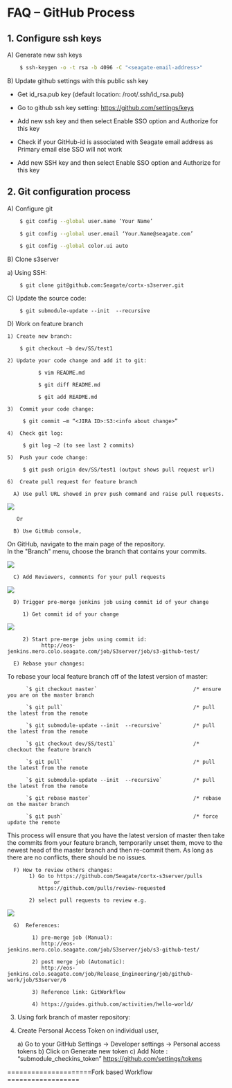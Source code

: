 # FAQ – GitHub Process 

## 1. Configure ssh keys 

  A) Generate new ssh keys
  
```sh
    $ ssh-keygen -o -t rsa -b 4096 -C "<seagate-email-address>"  
```

  B) Update github settings with this public ssh key
  
  - Get id_rsa.pub key (default location: /root/.ssh/id_rsa.pub) 

  - Go to github ssh key setting: https://github.com/settings/keys 

  - Add new ssh key and then select Enable SSO option and Authorize for this key
    
  - Check if your GitHub-id is associated with Seagate email address as Primary email else SSO will not work
    
  - Add new SSH key and then select Enable SSO option and Authorize for this key

## 2. Git configuration process 

  A) Configure git
  
```sh
    $ git config --global user.name ‘Your Name’ 

    $ git config --global user.email ‘Your.Name@seagate.com’ 

    $ git config --global color.ui auto 
```

  B) Clone s3server  

   a) Using SSH: 
    
```
    $ git clone git@github.com:Seagate/cortx-s3server.git 
```

  C) Update the source code: 
  
```
    $ git submodule-update --init  --recursive
```

  D) Work on feature branch  

    1) Create new branch:
    
```
    $ git checkout –b dev/SS/test1
```

    2) Update your code change and add it to git:  
          
```
          $ vim README.md 

          $ git diff README.md 

          $ git add README.md
```

    3)  Commit your code change:
    
```
     $ git commit –m “<JIRA ID>:S3:<info about change>”
```

    4)  Check git log:
    
```
     $ git log –2 (to see last 2 commits)
```

    5)  Push your code change:
    
```
     $ git push origin dev/SS/test1 (output shows pull request url)
```

    6)  Create pull request for feature branch 

      A) Use pull URL showed in prev push command and raise pull requests. 

   <img src="images/image1.PNG">

       Or  

      B) Use GitHub console,  

On GitHub, navigate to the main page of the repository.   
In the "Branch" menu, choose the branch that contains your commits. 

   <img src="images/image2.PNG">

      C) Add Reviewers, comments for your pull requests 

   <img src="images/image3.PNG">

      D) Trigger pre-merge jenkins job using commit id of your change 

         1) Get commit id of your change 

   <img src="images/image4.PNG">

         2) Start pre-merge jobs using commit id: 
               http://eos-jenkins.mero.colo.seagate.com/job/S3server/job/s3-github-test/ 

      E) Rebase your changes: 

To rebase your local feature branch off of the latest version of master: 

```
      `$ git checkout master`                               /* ensure you are on the master branch 

      `$ git pull`                                          /* pull the latest from the remote 

      `$ git submodule-update --init  --recursive`          /* pull the latest from the remote  

      `$ git checkout dev/SS/test1`                         /* checkout the feature branch 

      `$ git pull`                                          /* pull the latest from the remote 

      `$ git submodule-update --init  --recursive`          /* pull the latest from the remote 

      `$ git rebase master`                                 /* rebase on the master branch 

      `$ git push`                                          /* force update the remote 
```
 
This process will ensure that you have the latest version of master then take the commits from your feature branch, temporarily unset them, move to the newest head of the master branch and then re-commit them. As long as there are no conflicts, there should be no issues.

      F) How to review others changes: 
           1) Go to https://github.com/Seagate/cortx-s3server/pulls 
                   or 
              https://github.com/pulls/review-requested
    
           2) select pull requests to review e.g. 
 
   <img src="images/image5.PNG">

      G)  References: 

            1) pre-merge job (Manual):
               http://eos-jenkins.mero.colo.seagate.com/job/S3server/job/s3-github-test/ 

            2) post merge job (Automatic):  
               http://eos-jenkins.colo.seagate.com/job/Release_Engineering/job/github-work/job/S3server/6 

            3) Reference link: GitWorkflow

            4) https://guides.github.com/activities/hello-world/ 


3) Using fork branch of master repository: 

  1) Create Personal Access Token on individual user,
  
      a) Go to your GitHub Settings -> Developer settings -> Personal access tokens 
      b) Click on Generate new token 
      c) Add Note : “submodule_checkins_token” 
         https://github.com/settings/tokens 


=====================Fork based Workflow ================== 

